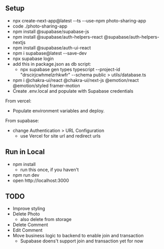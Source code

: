 ## Setup

- npx create-next-app@latest --ts --use-npm photo-sharing-app
- code ./photo-sharing-app
- npm install @supabase/supabase-js
- npm install @supabase/auth-helpers-react @supabase/auth-helpers-nextjs
- npm install @supabase/auth-ui-react
- npm i supabase@latest --save-dev
- npx supabase login
- add this in package.json as db script:
  - npx supabase gen types typescript --project-id "drscirjcwhmelzrhkwfr" --schema public > utils/database.ts 
- npm i @chakra-ui/react @chakra-ui/next-js @emotion/react @emotion/styled framer-motion
- Create .env.local and populate with Supabase credentials

From vercel:

- Populate environment variables and deploy.

From supabase:

- change Authentication > URL Configuration
  - use Vercel for site url and redirect urls

## Run in Local

- npm install
  - run this once, if you haven't
- npm run dev
- open http://localhost:3000

## TODO

- Improve styling
- Delete Photo
  - also delete from storage
- Delete Comment
- Edit Comment
- Move business logic to backend to enable join and transaction
  - Supabase doens't support join and transaction yet for now